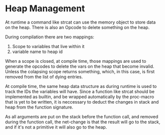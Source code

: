 # Heap Management

At runtime a command like strcat can use the memory object to store data on the
heap. There is also an Opcode to delete something on the heap.

During compilation there are two mappings:

1. Scope to variables that live within it
2. variable name to heap id

When a scope is closed, at compile time, those mappings are used to generate
the opcodes to delete the vars on the heap that become invalid. Unless the
colapsing scope returns something, which, in this case, is first removed from
the list of dying entries.

At compile time, the same heap data structure as during runtime is used to
track the IDs the variables will have. Since a function like strcat should be
implemented as builtin, and be wrapped automatically by the proc-macro that is
yet to be written, it is neccessary to deduct the changes in stack and heap
from the function signature. 

As all arguments are put on the stack before the function call, and removed
during the function call, the net-change is that the result will go to the
stack, and if it's not a primitive it will also go to the heap.


